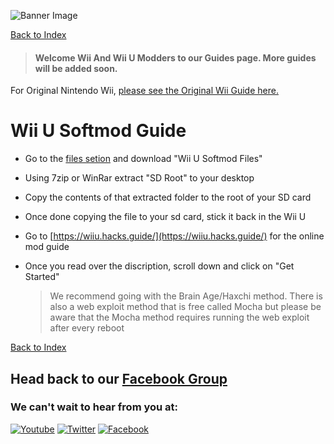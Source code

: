 ![Banner Image](https://WiiMasterRob.github.io/Wii-And-Wii-U-Guides/images/Banner-short.jpg)

[Back to Index](https://WiiMasterRob.github.io/Wii-And-Wii-U-Guides/)

> #### **Welcome Wii And Wii U Modders to our Guides page.  More guides will be added soon.**

For Original Nintendo Wii, [please see the Original Wii Guide here.](https://wiimasterrob.github.io/Wii-And-Wii-U-Guides/OriginalWiiGuide)

# Wii U Softmod Guide

* Go to the [files setion](https://www.facebook.com/groups/wiiwiiumodders/files/) and download "Wii U Softmod Files"

* Using 7zip or WinRar extract "SD Root" to your desktop

* Copy the contents of that extracted folder to the root of your SD card

* Once done copying the file to your sd card, stick it back in the Wii U

* Go to [https://wiiu.hacks.guide/](https://wiiu.hacks.guide/) for the online mod guide

* Once you read over the discription, scroll down and click on "Get Started"

   > We recommend going with the Brain Age/Haxchi method. There is also a web exploit method that is free called Mocha but please be aware that the Mocha method requires running the web exploit after every reboot

[Back to Index](https://WiiMasterRob.github.io/Wii-And-Wii-U-Guides/)


## Head back to our [Facebook Group](https://www.facebook.com/groups/534583420611589)

### We can't wait to hear from you at:

[![Youtube](https://WiiMasterRob.github.io/Wii-And-Wii-U-Guides/images/Youtube.png)](https://www.youtube.com/channel/UColJM59KTw-Ty5SiudsTt6A) [![Twitter](https://WiiMasterRob.github.io/Wii-And-Wii-U-Guides/images/Twitter.png)](https://twitter.com/UModders) [![Facebook](https://WiiMasterRob.github.io/Wii-And-Wii-U-Guides/images/FBlogo.png)](https://www.facebook.com/groups/534583420611589)
